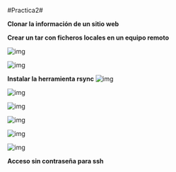 ﻿#Practica2#

**Clonar la información de un sitio web**





**Crear un tar con ficheros locales en un equipo remoto**

![img](https://github.com/MiguelGonzalezAguilera/swap1516/blob/master/imagenes/1.tar_remoto1.PNG)


![img](https://github.com/MiguelGonzalezAguilera/swap1516/blob/master/imagenes/1.tar_remoto1_1.PNG)



**Instalar la herramienta rsync**
![img](https://github.com/MiguelGonzalezAguilera/swap1516/blob/master/imagenes/2.rsync1.PNG)


![img](https://github.com/MiguelGonzalezAguilera/swap1516/blob/master/imagenes/2.rsync1_1.PNG)


![img](https://github.com/MiguelGonzalezAguilera/swap1516/blob/master/imagenes/2.rsync2.PNG)


![img](https://github.com/MiguelGonzalezAguilera/swap1516/blob/master/imagenes/2.rsync2_1.PNG)


![img](https://github.com/MiguelGonzalezAguilera/swap1516/blob/master/imagenes/2.rsync3.PNG)


![img](https://github.com/MiguelGonzalezAguilera/swap1516/blob/master/imagenes/2.rsync3_1.PNG)











**Acceso sin contraseña para ssh**